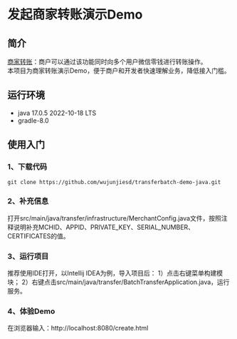 # 发起商家转账演示Demo
## 简介
[商家转账](https://pay.weixin.qq.com/docs/merchant/apis/batch-transfer-to-balance/transfer-batch/initiate-batch-transfer.html)：商户可以通过该功能同时向多个用户微信零钱进行转账操作。<br>
本项目为商家转账演示Demo，便于商户和开发者快速理解业务，降低接入门槛。
## 运行环境
- java 17.0.5 2022-10-18 LTS
- gradle-8.0
## 使用入门
### 1、下载代码
`git clone https://github.com/wujunjiesd/transferbatch-demo-java.git`
### 2、补充信息
打开src/main/java/transfer/infrastructure/MerchantConfig.java文件，按照注释说明补充MCHID、APPID、PRIVATE_KEY、SERIAL_NUMBER、CERTIFICATES的值。
### 3、运行项目
推荐使用IDE打开，以Intellij IDEA为例，导入项目后：
1）点击右键菜单构建模块；
2）右键点击src/main/java/transfer/BatchTransferApplication.java，运行服务。
### 4、体验Demo
在浏览器输入：http://localhost:8080/create.html
